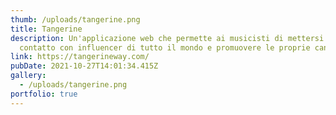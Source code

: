 ```yaml
---
thumb: /uploads/tangerine.png
title: Tangerine
description: Un'applicazione web che permette ai musicisti di mettersi in
  contatto con influencer di tutto il mondo e promuovere le proprie canzoni
link: https://tangerineway.com/
pubDate: 2021-10-27T14:01:34.415Z
gallery:
  - /uploads/tangerine.png
portfolio: true
---
```

